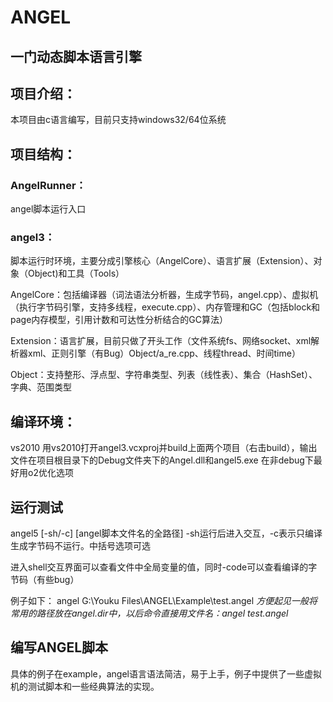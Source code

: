 # ANGEL


## 一门动态脚本语言引擎

## 项目介绍：
本项目由c语言编写，目前只支持windows32/64位系统

## 项目结构：
### AngelRunner：

angel脚本运行入口

### angel3：

脚本运行时环境，主要分成引擎核心（AngelCore）、语言扩展（Extension）、对象（Object)和工具（Tools）

AngelCore：包括编译器（词法语法分析器，生成字节码，angel.cpp）、虚拟机（执行字节码引擎，支持多线程，execute.cpp）、内存管理和GC（包括block和page内存模型，引用计数和可达性分析结合的GC算法）

Extension：语言扩展，目前只做了开头工作（文件系统fs、网络socket、xml解析器xml、正则引擎（有Bug）Object/a_re.cpp、线程thread、时间time）

Object：支持整形、浮点型、字符串类型、列表（线性表）、集合（HashSet）、字典、范围类型

## 编译环境：
vs2010 用vs2010打开angel3.vcxproj并build上面两个项目（右击build），输出文件在项目根目录下的Debug文件夹下的Angel.dll和angel5.exe
在非debug下最好用o2优化选项


## 运行测试
angel5 [-sh/-c] [angel脚本文件名的全路径] -sh运行后进入交互，-c表示只编译生成字节码不运行。中括号选项可选

进入shell交互界面可以查看文件中全局变量的值，同时-code可以查看编译的字节码（有些bug）


例子如下：
angel G:\Youku Files\ANGEL\Example\test.angel
*方便起见一般将常用的路径放在angel.dir中，以后命令直接用文件名：angel test.angel*

## 编写ANGEL脚本
具体的例子在example，angel语言语法简洁，易于上手，例子中提供了一些虚拟机的测试脚本和一些经典算法的实现。
